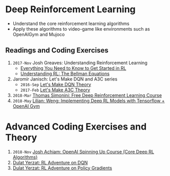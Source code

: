 # Deep Reinforcement Learning
- Understand the core reinforcement learning algorithms
- Apply these algorithms to video-game like environments such as
  OpenAIGym and Mujoco

## Readings and Coding Exercises
1. `2017-Nov` Josh Greaves: Understanding Reinforcement Learning
    - [Everything You Need to Know to Get Started in RL][r1]
    - [Understanding RL: The Bellman Equations][r2]
2.  Jaromír Janisch: Let's Make DQN and A3C series
    - `2016-Sep` [Let's Make DQN Theory][r3]
    - `2017-Feb` [Let's Make A3C Theory][r4]
3. `2018-Mar` [Thomas Simonini: Free Deep Reinforcement Learning Course][r5]
4. `2018-May` [Lilian: Weng: Implementing Deep RL Models with Tensorflow + OpenAI Gym][r6]

# Advanced Coding Exercises and Theory
1. `2018-Nov` [Josh Achiam: OpenAI Spinning Up Course (Core Deep RL Algorithms)][c1]
2. [Dulat Yerzat: RL Adventure on DQN][c2]
3. [Dulat Yerzat: RL Adventure on Policy Gradients][c3]

[r1]: https://joshgreaves.com/reinforcement-learning/introduction-to-reinforcement-learning/
[r2]: https://joshgreaves.com/reinforcement-learning/understanding-rl-the-bellman-equations/
[r3]: https://jaromiru.com/2016/09/27/lets-make-a-dqn-theory/
[r4]: https://jaromiru.com/2017/02/16/lets-make-an-a3c-theory/
[r5]: https://simoninithomas.github.io/Deep_reinforcement_learning_Course/
[r6]: https://lilianweng.github.io/lil-log/2018/05/05/implementing-deep-reinforcement-learning-models.html

[c1]: https://spinningup.openai.com/en/latest/user/algorithms.html
[c2]: https://github.com/higgsfield/RL-Adventure
[c3]: https://github.com/higgsfield/RL-Adventure-2


